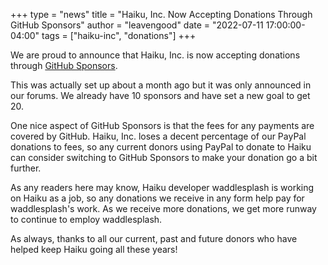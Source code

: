+++
type = "news"
title = "Haiku, Inc. Now Accepting Donations Through GitHub Sponsors"
author = "leavengood"
date = "2022-07-11 17:00:00-04:00"
tags = ["haiku-inc", "donations"]
+++

We are proud to announce that Haiku, Inc. is now accepting donations through [GitHub Sponsors](https://github.com/sponsors/haiku).

This was actually set up about a month ago but it was only announced in our forums. We already have 10 sponsors and have set a new goal to get 20.

One nice aspect of GitHub Sponsors is that the fees for any payments are covered by GitHub. Haiku, Inc. loses a decent percentage of our PayPal donations to fees, so any current donors using PayPal to donate to Haiku can consider switching to GitHub Sponsors to make your donation go a bit further.

As any readers here may know, Haiku developer waddlesplash is working on Haiku as a job, so any donations we receive in any form help pay for waddlesplash's work. As we receive more donations, we get more runway to continue to employ waddlesplash.

As always, thanks to all our current, past and future donors who have helped keep Haiku going all these years!